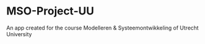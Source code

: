 # MSO-Project-UU
An app created for the course Modelleren &amp; Systeemontwikkeling of Utrecht University
